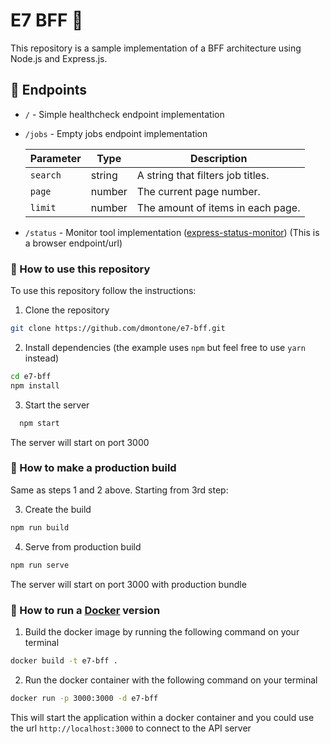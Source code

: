 # E7 BFF 🚀

This repository is a sample implementation of a BFF architecture using Node.js and Express.js.

## 🔎 Endpoints

- `/` - Simple healthcheck endpoint implementation  

- `/jobs` - Empty jobs endpoint implementation  

  | Parameter | Type | Description |
  | --- | --- | --- |
  | `search` | string | A string that filters job titles. |
  | `page` | number | The current page number. |
  | `limit` | number | The amount of items in each page. |

- `/status` - Monitor tool implementation ([express-status-monitor](https://github.com/RafalWilinski/express-status-monitor))
 (This is a browser endpoint/url)

### 📖 How to use this repository

To use this repository follow the instructions:

1. Clone the repository
```bash
git clone https://github.com/dmontone/e7-bff.git
```

2. Install dependencies (the example uses `npm` but feel free to use `yarn` instead)
```bash
cd e7-bff
npm install
```

3. Start the server
```bash
  npm start
```
The server will start on port 3000

### 🔌 How to make a production build

Same as steps 1 and 2 above. Starting from 3rd step:

3. Create the build
```bash
npm run build
```

4. Serve from production build
```bash
npm run serve
```
The server will start on port 3000 with production bundle

### 🐳 How to run a [Docker](https://www.docker.com/products) version
1. Build the docker image by running the following command on your terminal
```bash
docker build -t e7-bff .
```

2. Run the docker container with the following command on your terminal
```bash
docker run -p 3000:3000 -d e7-bff
```

This will start the application within a docker container and you could use the url `http://localhost:3000` to connect to the API server

